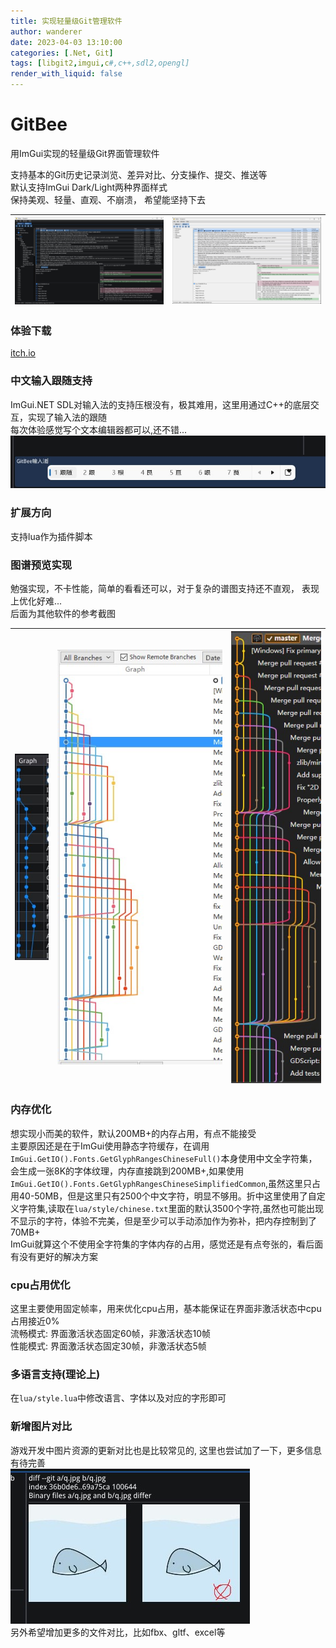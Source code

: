 ```yaml
---
title: 实现轻量级Git管理软件
author: wanderer
date: 2023-04-03 13:10:00
categories: [.Net, Git]
tags: [libgit2,imgui,c#,c++,sdl2,opengl]
render_with_liquid: false
---
```


# GitBee

用ImGui实现的轻量级Git界面管理软件  

支持基本的Git历史记录浏览、差异对比、分支操作、提交、推送等  
默认支持ImGui Dark/Light两种界面样式  
保持美观、轻量、直观、不崩溃， 希望能坚持下去

|![](/assets/images/gitbee_001.jpg)|![](/assets/images/gitbee_002.jpg)|
|:---:|:---:|

### 体验下载
[itch.io](https://wanderer-x.itch.io/gitbee)

### 中文输入跟随支持
ImGui.NET SDL对输入法的支持压根没有，极其难用，这里用通过C++的底层交互，实现了输入法的跟随  
每次体验感觉写个文本编辑器都可以,还不错...
![](/assets/images/gitbee_003.jpg)

### 扩展方向
支持lua作为插件脚本

### 图谱预览实现
勉强实现，不卡性能，简单的看看还可以，对于复杂的谱图支持还不直观， 表现上优化好难...  
后面为其他软件的参考截图    

|![](/assets/images/gitbee_006.jpg)|![](/assets/images/gitbee_004.jpg)|![](/assets/images/gitbee_005.jpg)|
|:---:|:---:|:---:|

### 内存优化
想实现小而美的软件，默认200MB+的内存占用，有点不能接受    
主要原因还是在于ImGui使用静态字符缓存，在调用`ImGui.GetIO().Fonts.GetGlyphRangesChineseFull()`本身使用中文全字符集，会生成一张8K的字体纹理，内存直接跳到200MB+,如果使用`ImGui.GetIO().Fonts.GetGlyphRangesChineseSimplifiedCommon`,虽然这里只占用40-50MB，但是这里只有2500个中文字符，明显不够用。折中这里使用了自定义字符集,读取在`lua/style/chinese.txt`里面的默认3500个字符,虽然也可能出现不显示的字符，体验不完美，但是至少可以手动添加作为弥补，把内存控制到了70MB+  
ImGui就算这个不使用全字符集的字体内存的占用，感觉还是有点夸张的，看后面有没有更好的解决方案

### cpu占用优化
这里主要使用固定帧率，用来优化cpu占用，基本能保证在界面非激活状态中cpu占用接近0%       
流畅模式: 界面激活状态固定60帧，非激活状态10帧  
性能模式: 界面激活状态固定30帧，非激活状态5帧  


### 多语言支持(理论上)
在`lua/style.lua`中修改语言、字体以及对应的字形即可

### 新增图片对比
游戏开发中图片资源的更新对比也是比较常见的, 这里也尝试加了一下，更多信息有待完善  
![](/assets/images/gitbee_007.jpg)  
另外希望增加更多的文件对比，比如fbx、gltf、excel等  
